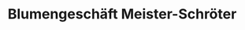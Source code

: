 ---
title: "Blumengeschäft Meister-Schröter"
url: /drei-gleichen/blumengeschaeft-meister-schroeter/
shop: Blumen
---